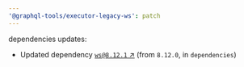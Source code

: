 ```yaml
---
'@graphql-tools/executor-legacy-ws': patch
---
```

dependencies updates:
  - Updated dependency [`ws@8.12.1` ↗︎](https://www.npmjs.com/package/ws/v/8.12.1) (from `8.12.0`, in `dependencies`)
